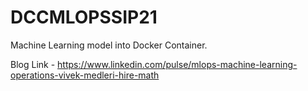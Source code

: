 # DCCMLOPSSIP21
Machine Learning model into Docker Container.

Blog Link - https://www.linkedin.com/pulse/mlops-machine-learning-operations-vivek-medleri-hire-math
